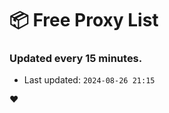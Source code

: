 # :package: Free Proxy List
### Updated every 15 minutes.

- Last updated: `2024-08-26 21:15`

:heart:
